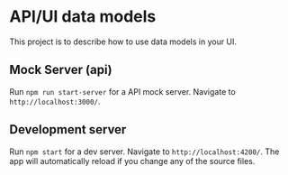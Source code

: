 # API/UI data models

This project is to describe how to use data models in your UI.

## Mock Server (api)

Run `npm run start-server` for a API mock server. Navigate to `http://localhost:3000/`.

## Development server

Run `npm start` for a dev server. Navigate to `http://localhost:4200/`. The app will automatically reload if you change any of the source files.
